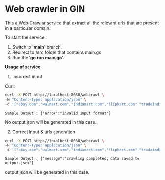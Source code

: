 # **Web crawler in GIN** 

This a Web-Crawlar service that extract all the relevant urls that are present in a particular domain.

To start the service : 

1. Switch to '**main**' branch.
2. Redirect to /src folder that contains main.go.
3. Run the '**go run main.go**'.


**Usage of service**

1. Incorrect input

Curl:

```bash
curl -X POST http://localhost:8080/webcrawl \
-H "Content-Type: application/json" \
-d '["ebay.com","walmart.com","indiamart.com","flipkart.com","tradeindia.com","tatanexarc.com","moglix.com","ofbusiness.com]' 
```

```
Sample Output : {"error":"invalid input format"}
```

No output.json will be generated in this case.

2. Correct Input & urls generation

```bash
curl -X POST http://localhost:8080/webcrawl \
-H "Content-Type: application/json" \
-d '["ebay.com","walmart.com","indiamart.com","flipkart.com","tradeindia.com","tatanexarc.com","moglix.com","ofbusiness.com"]' 
```

```
Sample Output : {"message":"crawling completed, data saved to output.json"}
```

output.json will be generated in this case.